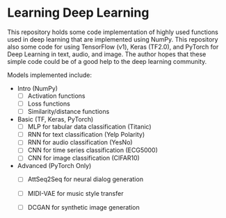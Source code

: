# Learning Deep Learning
This repository holds some code implementation of highly used functions used in deep learning that are implemented using NumPy. This repository also some code for using TensorFlow (v1), Keras (TF2.0), and PyTorch for Deep Learning in text, audio, and image. The author hopes that these simple code could be of a good help to the deep learning community.

Models implemented include:
- Intro (NumPy)
    - [ ] Activation functions
    - [ ] Loss functions
    - [ ] Similarity/distance functions
- Basic (TF, Keras, PyTorch)
    - [ ] MLP for tabular data classification (Titanic)
    - [ ] RNN for text classification (Yelp Polarity)
    - [ ] RNN for audio classification (YesNo)
    - [ ] CNN for time series classification (ECG5000)
    - [ ] CNN for image classification (CIFAR10)
- Advanced (PyTorch Only)
    - [ ] AttSeq2Seq for neural dialog generation
    - [ ] MIDI-VAE for music style transfer
    - [ ] DCGAN for synthetic image generation

